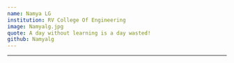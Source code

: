 ```yaml
---
name: Namya LG
institution: RV College Of Engineering
image: Namyalg.jpg
quote: A day without learning is a day wasted!
github: Namyalg
---
```

---
